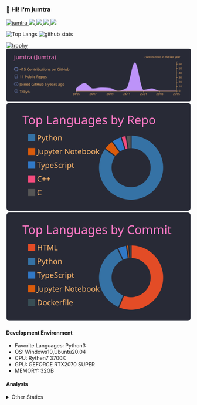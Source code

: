 ### 👋 Hi! I'm jumtra
<p align="left"> 
  <a href="https://github.com/jumtra/jumtra/">
    <img src="https://komarev.com/ghpvc/?username=jumtra" alt="jumtra" />
  </a>
  <a href="http://twitter.com/Jumtra1">
    <img height="20" src="https://img.shields.io/twitter/follow/Jumtra1?label=Twitter&logo=twitter&style=flat" />
  </a>
  <a href="https://github.com/jumtra">
    <img height="20" src="https://img.shields.io/github/followers/jumtra?label=follow&logo=github&style=flat" />
  </a>
  <a href="http://qiita.com/Jumtra">
    <img height="20" src="https://qiita-badge.apiapi.app/s/Jumtra/posts.svg" />
  </a>
  <a href="http://qiita.com/Jumtra">
    <img height="20" src="https://qiita-badge.apiapi.app/s/Jumtra/contributions.svg" />
  </a>
</p>

<p align="left"> 
  <img alt="Top Langs" height="150px" src="https://github-readme-stats.vercel.app/api/top-langs/?username=jumtra&layout=compact&count_private=true&show_icons=true&show_icons=true&theme=onedark" />
  <img alt="github stats" height="150px" src="https://github-readme-stats.vercel.app/api?username=jumtra&count_private=true&show_icons=true&show_icons=true&theme=onedark" />
</p>

[![trophy](https://github-profile-trophy.vercel.app/?username=jumtra&theme=gruvbox)](https://github.com/ryo-ma/github-profile-trophy)
[![](https://raw.githubusercontent.com/jumtra/jumtra/master/profile-summary-card-output/dracula/0-profile-details.svg)](https://github.com/vn7n24fzkq/github-profile-summary-cards)
[![](https://raw.githubusercontent.com/jumtra/jumtra/master/profile-summary-card-output/dracula/1-repos-per-language.svg)](https://github.com/vn7n24fzkq/github-profile-summary-cards)
[![](https://raw.githubusercontent.com/jumtra/jumtra/master/profile-summary-card-output/dracula/2-most-commit-language.svg)](https://github.com/vn7n24fzkq/github-profile-summary-cards)


#### Development Environment

- Favorite Languages: Python3
- OS: Windows10,Ubuntu20.04
- CPU: Rythen7 3700X
- GPU: GEFORCE RTX2070 SUPER
- MEMORY: 32GB

#### Analysis
<details>
  <summary>Other Statics</summary>
<!--START_SECTION:waka-->
![Code Time](http://img.shields.io/badge/Code%20Time-526%20hrs%2038%20mins-blue)

![Profile Views](http://img.shields.io/badge/Profile%20Views-0-blue)

**🐱 My GitHub Data** 

> 📦 416.1 kB Used in GitHub's Storage 
 > 
> 🏆 1 Contributions in the Year 2025
 > 
> 💼 Opted to Hire
 > 
> 📜 14 Public Repositories 
 > 
> 🔑 35 Private Repositories 
 > 
**I'm an Early 🐤** 

```text
🌞 Morning                141 commits         █████░░░░░░░░░░░░░░░░░░░░   19.21 % 
🌆 Daytime                231 commits         ████████░░░░░░░░░░░░░░░░░   31.47 % 
🌃 Evening                332 commits         ███████████░░░░░░░░░░░░░░   45.23 % 
🌙 Night                  30 commits          █░░░░░░░░░░░░░░░░░░░░░░░░   04.09 % 
```
📅 **I'm Most Productive on Monday** 

```text
Monday                   138 commits         █████░░░░░░░░░░░░░░░░░░░░   18.80 % 
Tuesday                  128 commits         ████░░░░░░░░░░░░░░░░░░░░░   17.44 % 
Wednesday                134 commits         █████░░░░░░░░░░░░░░░░░░░░   18.26 % 
Thursday                 80 commits          ███░░░░░░░░░░░░░░░░░░░░░░   10.90 % 
Friday                   66 commits          ██░░░░░░░░░░░░░░░░░░░░░░░   08.99 % 
Saturday                 109 commits         ████░░░░░░░░░░░░░░░░░░░░░   14.85 % 
Sunday                   79 commits          ███░░░░░░░░░░░░░░░░░░░░░░   10.76 % 
```


📊 **This Week I Spent My Time On** 

```text
🕑︎ Time Zone: Asia/Tokyo

💬 Programming Languages: 
Markdown                 1 hr 3 mins         █████████████████████████   100.00 % 

🔥 Editors: 
VS Code                  1 hr 3 mins         █████████████████████████   100.00 % 

🐱‍💻 Projects: 
memo                     1 hr 3 mins         █████████████████████████   100.00 % 

💻 Operating System: 
Windows                  1 hr 3 mins         █████████████████████████   100.00 % 
```

**I Mostly Code in Python** 

```text
Python                   39 repos            ████████████████████░░░░░   79.59 % 
Jupyter Notebook         3 repos             ██░░░░░░░░░░░░░░░░░░░░░░░   06.12 % 
TypeScript               2 repos             █░░░░░░░░░░░░░░░░░░░░░░░░   04.08 % 
JavaScript               1 repo              █░░░░░░░░░░░░░░░░░░░░░░░░   02.04 % 
HTML                     1 repo              █░░░░░░░░░░░░░░░░░░░░░░░░   02.04 % 
```



**Timeline**

![Lines of Code chart](https://raw.githubusercontent.com/jumtra/jumtra/master/assets/bar_graph.png)


 Last Updated on 09/05/2025 19:34:44 UTC
<!--END_SECTION:waka-->
 </details>
